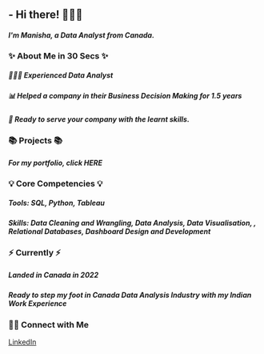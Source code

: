 ## - Hi there! 🙋🏻‍♀️
##### I'm Manisha, a Data Analyst from Canada.

### ✨ About Me in 30 Secs ✨
##### 👩🏻‍💻 Experienced Data Analyst
#####  📊 Helped a company in their Business Decision Making for 1.5 years 
##### 📝 Ready to serve your company with the learnt skills.
### 📚 Projects 📚
##### For my portfolio, click HERE
### 💡 Core Competencies 💡
##### Tools: SQL, Python, Tableau
##### Skills: Data Cleaning and Wrangling, Data Analysis, Data Visualisation, , Relational Databases, Dashboard Design and Development
### ⚡️ Currently ⚡️
##### Landed in Canada in 2022
##### Ready to step my foot in Canada Data Analysis Industry with my Indian Work Experience
### 🙌🏻 Connect with Me
[LinkedIn](linkedin.com/in/manisha-rehal-1a64aa170)



<!---
manisharehal/manisharehal is a ✨ special ✨ repository because its `README.md` (this file) appears on your GitHub profile.
You can click the Preview link to take a look at your changes.
--->
